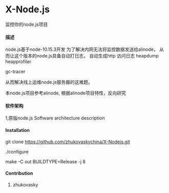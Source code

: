 # X-Node.js 

监控你的node.js项目

#### 描述
node.js基于node-10.15.3开发
为了解决内网无法将监控数据发送给alinode，
从而让这个版本的node.js具备自动打日志，
自动生成http 访问日志
heapdump
heapprofiler

gc-tracer


从而解决线上运维node.js服务器的这难题。

本node.js项目参考alinode,
根据alinode项目特性，反向研究

#### 软件架构
1,原版node.js
Software architecture description

#### Installation

git clone https://github.com/zhukovaskychina/X-Nodejs.git

./configure

make -C out BUILDTYPE=Release -j 8

#### Contribution

1. zhukovasky
